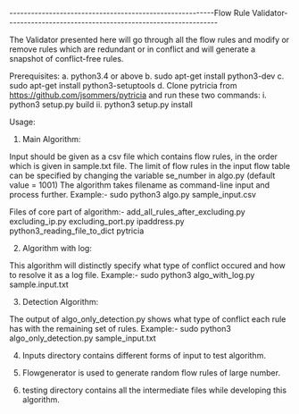---------------------------------------------------------Flow Rule Validator-----------------------------------------------------------

The Validator presented here will go through all the flow rules and modify or remove rules which are redundant or in conflict and will generate a snapshot of conflict-free rules.

Prerequisites:
a. python3.4 or above
b. sudo apt-get install python3-dev
c. sudo apt-get install python3-setuptools
d. Clone pytricia from https://github.com/jsommers/pytricia and run these two commands:
    i.  python3 setup.py build
    ii. python3 setup.py install

Usage:

1. Main Algorithm:

Input should be given as a csv file which contains flow rules, in the order which is given in sample.txt file. The limit of flow rules in the input flow table can be specified by changing the variable se_number in algo.py (default value = 1001)
The algorithm takes filename as command-line input and process further.
Example:-
sudo python3 algo.py sample_input.csv

Files of core part of algorithm:-
add_all_rules_after_excluding.py
excluding_ip.py
excluding_port.py
ipaddress.py
python3_reading_file_to_dict
pytricia

2. Algorithm with log:

This algorithm will distinctly specify what type of conflict occured and how to resolve it as a log file.
Example:-
sudo python3 algo_with_log.py sample.input.txt

3. Detection Algorithm:

The output of algo_only_detection.py shows what type of conflict each rule has with the remaining set of rules.
Example:-
sudo python3 algo_only_detection.py sample_input.txt

4. Inputs directory contains different forms of input to test algorithm.

5. Flowgenerator is used to generate random flow rules of large number.

6. testing directory contains all the intermediate files while developing this algorithm.
